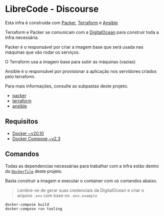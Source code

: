 # LibreCode - Discourse

Esta infra é construída com [Packer](https://www.packer.io/), [Terraform](https://www.terraform.io/) e [Ansible](https://docs.ansible.com/)

Terraform e Packer se comunicam com a [DigitalOcean](https://www.digitalocean.com/) para construir toda a infra necessária.

Packer é o responsável por criar a imagem base que será usada nas máquinas que vão rodar os serviços.

O Terraform usa a imagem base para subir as máquinas (vazias)

Ansible é o responsável por provisionar a aplicação nos servidores criados pelo terraform.

Para mais informações, consulte as subpastas deste projeto.

- [packer](packer/README.md)
- [terraform](terraform/README.md)
- [ansible](ansible/README.md)

## Requisitos

- [Docker ~v20.10](https://docs.docker.com/engine/install/)
- [Docker Compose ~v2.3](https://docs.docker.com/compose/cli-command/)

## Comandos

Todas as dependencias necessárias para trabalhar com a infra estão dentro do [`Dockerfile`](Dockerfile) deste projeto.

Basta construir a imagem e executar o container com os comandos abaixo.

> Lembre-se de gerar suas credenciais da DigitalOcean e criar o arquivo `.env` com base no `.env.example`

```sh
docker-compose build
docker-compose run tooling
```

